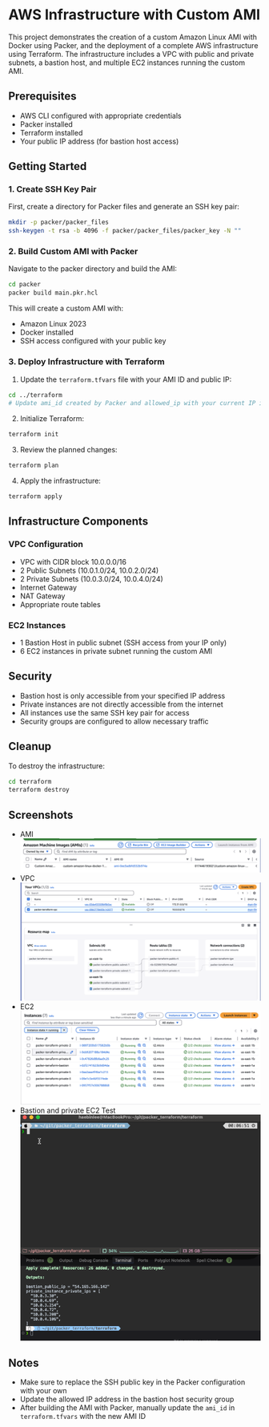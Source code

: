 # AWS Infrastructure with Custom AMI

This project demonstrates the creation of a custom Amazon Linux AMI with Docker using Packer, and the deployment of a complete AWS infrastructure using Terraform. The infrastructure includes a VPC with public and private subnets, a bastion host, and multiple EC2 instances running the custom AMI.

## Prerequisites

- AWS CLI configured with appropriate credentials
- Packer installed
- Terraform installed
- Your public IP address (for bastion host access)

## Getting Started

### 1. Create SSH Key Pair

First, create a directory for Packer files and generate an SSH key pair:

```bash
mkdir -p packer/packer_files
ssh-keygen -t rsa -b 4096 -f packer/packer_files/packer_key -N ""
```

### 2. Build Custom AMI with Packer

Navigate to the packer directory and build the AMI:

```bash
cd packer
packer build main.pkr.hcl
```

This will create a custom AMI with:

- Amazon Linux 2023
- Docker installed
- SSH access configured with your public key

### 3. Deploy Infrastructure with Terraform

1. Update the `terraform.tfvars` file with your AMI ID and public IP:

```bash
cd ../terraform
# Update ami_id created by Packer and allowed_ip with your current IP in terraform.tfvars
```

2. Initialize Terraform:

```bash
terraform init
```

3. Review the planned changes:

```bash
terraform plan
```

4. Apply the infrastructure:

```bash
terraform apply
```

## Infrastructure Components

### VPC Configuration

- VPC with CIDR block 10.0.0.0/16
- 2 Public Subnets (10.0.1.0/24, 10.0.2.0/24)
- 2 Private Subnets (10.0.3.0/24, 10.0.4.0/24)
- Internet Gateway
- NAT Gateway
- Appropriate route tables

### EC2 Instances

- 1 Bastion Host in public subnet (SSH access from your IP only)
- 6 EC2 instances in private subnet running the custom AMI

## Security

- Bastion host is only accessible from your specified IP address
- Private instances are not directly accessible from the internet
- All instances use the same SSH key pair for access
- Security groups are configured to allow necessary traffic

## Cleanup

To destroy the infrastructure:

```bash
cd terraform
terraform destroy
```

## Screenshots

- AMI
  ![AMI image](screenshot/ami-1.png)
- VPC
  ![VPC image](screenshot/vpc-1.png)
- EC2
  ![EC2 image](screenshot/ec2-1.png)
- Bastion and private EC2 Test
  ![Bastion and Private EC2 Test](screenshot/packer-terraform.gif)

## Notes

- Make sure to replace the SSH public key in the Packer configuration with your own
- Update the allowed IP address in the bastion host security group
- After building the AMI with Packer, manually update the `ami_id` in `terraform.tfvars` with the new AMI ID
